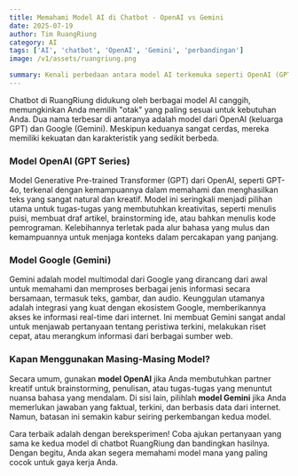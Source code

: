 ```yaml
---
title: Memahami Model AI di Chatbot - OpenAI vs Gemini
date: 2025-07-19
author: Tim RuangRiung
category: AI
tags: ['AI', 'chatbot', 'OpenAI', 'Gemini', 'perbandingan']
image: /v1/assets/ruangriung.png

summary: Kenali perbedaan antara model AI terkemuka seperti OpenAI (GPT) dan Google (Gemini) yang tersedia di chatbot kami.
---
```


Chatbot di RuangRiung didukung oleh berbagai model AI canggih, memungkinkan Anda memilih "otak" yang paling sesuai untuk kebutuhan Anda. Dua nama terbesar di antaranya adalah model dari OpenAI (keluarga GPT) dan Google (Gemini). Meskipun keduanya sangat cerdas, mereka memiliki kekuatan dan karakteristik yang sedikit berbeda.

### Model OpenAI (GPT Series)

Model Generative Pre-trained Transformer (GPT) dari OpenAI, seperti GPT-4o, terkenal dengan kemampuannya dalam memahami dan menghasilkan teks yang sangat natural dan kreatif. Model ini seringkali menjadi pilihan utama untuk tugas-tugas yang membutuhkan kreativitas, seperti menulis puisi, membuat draf artikel, brainstorming ide, atau bahkan menulis kode pemrograman. Kelebihannya terletak pada alur bahasa yang mulus dan kemampuannya untuk menjaga konteks dalam percakapan yang panjang.

### Model Google (Gemini)

Gemini adalah model multimodal dari Google yang dirancang dari awal untuk memahami dan memproses berbagai jenis informasi secara bersamaan, termasuk teks, gambar, dan audio. Keunggulan utamanya adalah integrasi yang kuat dengan ekosistem Google, memberikannya akses ke informasi real-time dari internet. Ini membuat Gemini sangat andal untuk menjawab pertanyaan tentang peristiwa terkini, melakukan riset cepat, atau merangkum informasi dari berbagai sumber web.

### Kapan Menggunakan Masing-Masing Model?

Secara umum, gunakan **model OpenAI** jika Anda membutuhkan partner kreatif untuk brainstorming, penulisan, atau tugas-tugas yang menuntut nuansa bahasa yang mendalam. Di sisi lain, pilihlah **model Gemini** jika Anda memerlukan jawaban yang faktual, terkini, dan berbasis data dari internet. Namun, batasan ini semakin kabur seiring perkembangan kedua model.

Cara terbaik adalah dengan bereksperimen! Coba ajukan pertanyaan yang sama ke kedua model di chatbot RuangRiung dan bandingkan hasilnya. Dengan begitu, Anda akan segera memahami model mana yang paling cocok untuk gaya kerja Anda.
